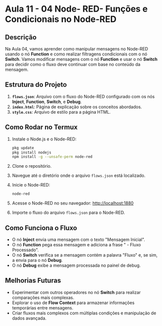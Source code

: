 # Aula 11 - 04 Node- RED- Funções e Condicionais no Node-RED

## Descrição
Na Aula 04, vamos aprender como manipular mensagens no Node-RED usando o nó **Function** e como realizar filtragens condicionais com o nó **Switch**. Vamos modificar mensagens com o nó **Function** e usar o nó **Switch** para decidir como o fluxo deve continuar com base no conteúdo da mensagem.

## Estrutura do Projeto

1. **`flows.json`**: Arquivo com o fluxo do Node-RED configurado com os nós **Inject**, **Function**, **Switch**, e **Debug**.
2. **`index.html`**: Página de explicação sobre os conceitos abordados.
3. **`style.css`**: Arquivo de estilo para a página HTML.

## Como Rodar no Termux

1. Instale o Node.js e o Node-RED:
    ```bash
    pkg update
    pkg install nodejs
    npm install -g --unsafe-perm node-red
    ```

2. Clone o repositório.

3. Navegue até o diretório onde o arquivo `flows.json` está localizado.

4. Inicie o Node-RED:
    ```bash
    node-red
    ```

5. Acesse o Node-RED no seu navegador: [http://localhost:1880](http://localhost:1880)

6. Importe o fluxo do arquivo `flows.json` para o Node-RED.

## Como Funciona o Fluxo

- O nó **Inject** envia uma mensagem com o texto "Mensagem Inicial".
- O nó **Function** pega essa mensagem e adiciona a frase " - Fluxo Processado".
- O nó **Switch** verifica se a mensagem contém a palavra "Fluxo" e, se sim, a envia para o nó **Debug**.
- O nó **Debug** exibe a mensagem processada no painel de debug.

## Melhorias Futuras

- Experimentar com outros operadores no nó **Switch** para realizar comparações mais complexas.
- Explorar o uso de **Flow Context** para armazenar informações temporárias entre mensagens.
- Criar fluxos mais complexos com múltiplas condições e manipulação de dados avançada.

